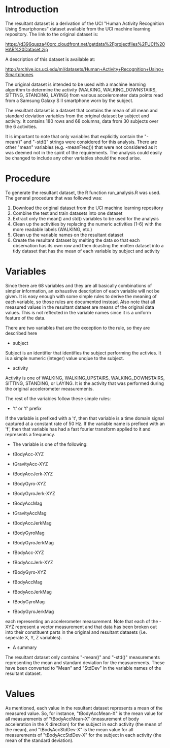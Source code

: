 # Introduction

The resultant dataset is a derivation of the UCI "Human Activity Recognition Using Smartphones" dataset available from the UCI machine learning repository.  The link to the original dataset is:

https://d396qusza40orc.cloudfront.net/getdata%2Fprojectfiles%2FUCI%20HAR%20Dataset.zip

A description of this dataset is available at:

http://archive.ics.uci.edu/ml/datasets/Human+Activity+Recognition+Using+Smartphones

The original dataset is intended to be used with a machine learning algorithm to determine the activity (WALKING, WALKING_DOWNSTAIRS, SITTING, STANDING, LAYING) from various accelerometer data points read from a Samsung Galaxy S II smartphone worn by the subject.

The resultant dataset is a dataset that contains the mean of all mean and standard deviation variables from the original dataset by subject and activity.  It contains 180 rows and 68 columns, data from 30 subjects over the 6 activities.

It is important to note that only variables that explicitly contain the "-mean()" and "-std()" strings were considered for this analysis.  There are other "mean" variables (e.g. -meanFreq()) that were not considered as it was deemed not in the spirit of the requirements.  The analysis could easily be changed to include any other variables should the need arise.

# Procedure

To generate the resultant dataset, the R function run_analysis.R was used.  The general procedure that was followed was:

1. Download the original dataset from the UCI machine learning repository
2. Combine the test and train datasets into one dataset
3. Extract only the mean() and std() variables to be used for the analysis
4. Clean up the activities by replacing the numeric activities (1-6) with the more readable labels (WALKING, etc.)
5. Clean up the variable names on the resultant dataset
6. Create the resultant dataset by melting the data so that each observation has its own row and then dcasting the molten dataset into a tidy dataset that has the mean of each variable by subject and activity

# Variables

Since there are 68 variables and they are all basically combinations of simpler information, an exhaustive description of each variable will not be given.  It is easy enough with some simple rules to derive the meaning of each variable, so those rules are documented instead.  Also note that all measured values in the resultant dataset are means of the original data values.  This is not reflected in the variable names since it is a uniform feature of the data.

There are two variables that are the exception to the rule, so they are described here

* subject

Subject is an identifier that identifies the subject performing the activies.  It is a simple numeric (integer) value unqiue to the subject.

* activity

Activity is one of WALKING, WALKING_UPSTAIRS, WALKING_DOWNSTAIRS, SITTING, STANDING, or LAYING.  It is the activity that was performed during the original accelerometer measurements.

The rest of the variables follow these simple rules:

* 't' or 'f' prefix

If the variable is prefixed with a 't', then that variable is a time domain signal captured at a constant rate of 50 Hz.  If the variable name is prefixed with an 'f', then that variable has had a fast fourier transform applied to it and represents a frequency.

* The variable is one of the following:

* tBodyAcc-XYZ
* tGravityAcc-XYZ
* tBodyAccJerk-XYZ
* tBodyGyro-XYZ
* tBodyGyroJerk-XYZ
* tBodyAccMag
* tGravityAccMag
* tBodyAccJerkMag
* tBodyGyroMag
* tBodyGyroJerkMag
* fBodyAcc-XYZ
* fBodyAccJerk-XYZ
* fBodyGyro-XYZ
* fBodyAccMag
* fBodyAccJerkMag
* fBodyGyroMag
* fBodyGyroJerkMag

each representing an accelerometer measurement.  Note that each of the -XYZ represent a vector measurement and that data has been broken out into their constituent parts in the original and resultant datasets (i.e. seperate X, Y, Z variables).

* A summary

The resultant dataset only contains "-mean()" and "-std()" measurements representing the mean and standard deviation for the measurements.  These have been converted to "Mean" and "StdDev" in the variable names of the resultant dataset.

# Values

As mentioned, each value in the resultant dataset represents a mean of the measured value.  So, for instance, "tBodyAccMean-X" is the mean value for all measurements of "tBodyAccMean-X" (measurement of body acceleration in the X direction) for the subject in each activity (the mean of the mean), and "tBodyAccStdDev-X" is the mean value for all measurements of "tBodyAccStdDev-X" for the subject in each activity (the mean of the standard deviation).